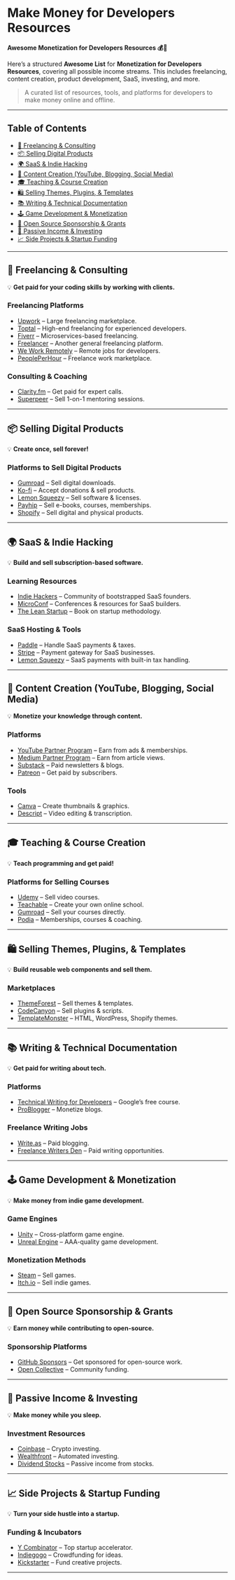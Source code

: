 # Make Money for Developers Resources
 **Awesome Monetization for Developers Resources 💰🚀**  
 
Here’s a structured **Awesome List** for **Monetization for Developers Resources**, covering all possible income streams. This includes freelancing, content creation, product development, SaaS, investing, and more.  

> A curated list of resources, tools, and platforms for developers to make money online and offline.

---
 

## Table of Contents
- [💼 Freelancing & Consulting](#-freelancing--consulting)  
- [📦 Selling Digital Products](#-selling-digital-products)  
- [🌍 SaaS & Indie Hacking](#-saas--indie-hacking)  
- [🎥 Content Creation (YouTube, Blogging, Social Media)](#-content-creation-youtube-blogging-social-media)  
- [🎓 Teaching & Course Creation](#-teaching--course-creation)  
- [🛍️ Selling Themes, Plugins, & Templates](#-selling-themes-plugins--templates)  
- [📚 Writing & Technical Documentation](#-writing--technical-documentation)  
- [🕹️ Game Development & Monetization](#-game-development--monetization)  
- [📡 Open Source Sponsorship & Grants](#-open-source-sponsorship--grants)  
- [💸 Passive Income & Investing](#-passive-income--investing)  
- [📈 Side Projects & Startup Funding](#-side-projects--startup-funding)  

---

## 💼 Freelancing & Consulting
💡 **Get paid for your coding skills by working with clients.**  

### Freelancing Platforms  
- [Upwork](https://www.upwork.com) – Large freelancing marketplace.  
- [Toptal](https://www.toptal.com) – High-end freelancing for experienced developers.  
- [Fiverr](https://www.fiverr.com) – Microservices-based freelancing.  
- [Freelancer](https://www.freelancer.com) – Another general freelancing platform.  
- [We Work Remotely](https://weworkremotely.com) – Remote jobs for developers.  
- [PeoplePerHour](https://www.peopleperhour.com) – Freelance work marketplace.  

### Consulting & Coaching  
- [Clarity.fm](https://clarity.fm/) – Get paid for expert calls.  
- [Superpeer](https://superpeer.com/) – Sell 1-on-1 mentoring sessions.  

---

## 📦 Selling Digital Products  
💡 **Create once, sell forever!**  

### Platforms to Sell Digital Products  
- [Gumroad](https://gumroad.com) – Sell digital downloads.  
- [Ko-fi](https://ko-fi.com) – Accept donations & sell products.  
- [Lemon Squeezy](https://lemonsqueezy.com) – Sell software & licenses.  
- [Payhip](https://payhip.com) – Sell e-books, courses, memberships.  
- [Shopify](https://www.shopify.com) – Sell digital and physical products.  

---

## 🌍 SaaS & Indie Hacking  
💡 **Build and sell subscription-based software.**  

### Learning Resources  
- [Indie Hackers](https://www.indiehackers.com/) – Community of bootstrapped SaaS founders.  
- [MicroConf](https://microconf.com/) – Conferences & resources for SaaS builders.  
- [The Lean Startup](https://amzn.to/3yTegDf) – Book on startup methodology.  

### SaaS Hosting & Tools  
- [Paddle](https://www.paddle.com) – Handle SaaS payments & taxes.  
- [Stripe](https://stripe.com) – Payment gateway for SaaS businesses.  
- [Lemon Squeezy](https://lemonsqueezy.com/) – SaaS payments with built-in tax handling.  

---

## 🎥 Content Creation (YouTube, Blogging, Social Media)  
💡 **Monetize your knowledge through content.**  

### Platforms  
- [YouTube Partner Program](https://www.youtube.com/creators/) – Earn from ads & memberships.  
- [Medium Partner Program](https://help.medium.com/) – Earn from article views.  
- [Substack](https://substack.com/) – Paid newsletters & blogs.  
- [Patreon](https://www.patreon.com/) – Get paid by subscribers.  

### Tools  
- [Canva](https://www.canva.com) – Create thumbnails & graphics.  
- [Descript](https://www.descript.com) – Video editing & transcription.  

---

## 🎓 Teaching & Course Creation  
💡 **Teach programming and get paid!**  

### **Platforms for Selling Courses**  
- [Udemy](https://www.udemy.com) – Sell video courses.  
- [Teachable](https://teachable.com/) – Create your own online school.  
- [Gumroad](https://gumroad.com) – Sell your courses directly.  
- [Podia](https://www.podia.com/) – Memberships, courses & coaching.  

---

## 🛍️ Selling Themes, Plugins, & Templates  
💡 **Build reusable web components and sell them.**  

### Marketplaces  
- [ThemeForest](https://themeforest.net) – Sell themes & templates.  
- [CodeCanyon](https://codecanyon.net) – Sell plugins & scripts.  
- [TemplateMonster](https://www.templatemonster.com/) – HTML, WordPress, Shopify themes.  

---

## 📚 Writing & Technical Documentation  
💡 **Get paid for writing about tech.**  

### Platforms  
- [Technical Writing for Developers](https://developers.google.com/tech-writing) – Google’s free course.  
- [ProBlogger](https://problogger.com/) – Monetize blogs.  

### Freelance Writing Jobs  
- [Write.as](https://write.as/) – Paid blogging.  
- [Freelance Writers Den](https://freelancewritersden.com/) – Paid writing opportunities.  

---

## 🕹️ Game Development & Monetization  
💡 **Make money from indie game development.**  

### Game Engines  
- [Unity](https://unity.com/) – Cross-platform game engine.  
- [Unreal Engine](https://www.unrealengine.com/) – AAA-quality game development.  

### Monetization Methods  
- [Steam](https://store.steampowered.com/) – Sell games.  
- [Itch.io](https://itch.io/) – Sell indie games.  

---

## 📡 Open Source Sponsorship & Grants  
💡 **Earn money while contributing to open-source.**  

### Sponsorship Platforms  
- [GitHub Sponsors](https://github.com/sponsors) – Get sponsored for open-source work.  
- [Open Collective](https://opencollective.com/) – Community funding.  

---

## 💸 Passive Income & Investing  
💡 **Make money while you sleep.**  

### **Investment Resources**  
- [Coinbase](https://www.coinbase.com) – Crypto investing.  
- [Wealthfront](https://www.wealthfront.com/) – Automated investing.  
- [Dividend Stocks](https://www.dividend.com/) – Passive income from stocks.  

---

## 📈 Side Projects & Startup Funding  
💡 **Turn your side hustle into a startup.**  

### **Funding & Incubators**  
- [Y Combinator](https://www.ycombinator.com/) – Top startup accelerator.  
- [Indiegogo](https://www.indiegogo.com/) – Crowdfunding for ideas.  
- [Kickstarter](https://www.kickstarter.com/) – Fund creative projects.  

---
